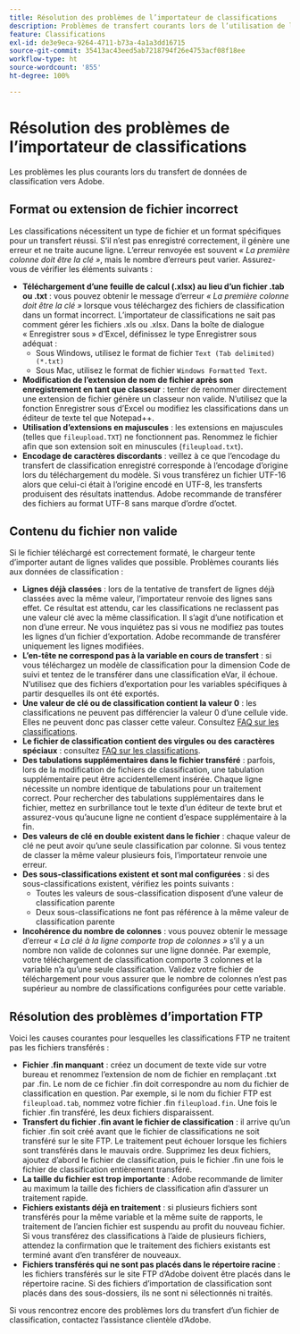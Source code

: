 ```yaml
---
title: Résolution des problèmes de l’importateur de classifications
description: Problèmes de transfert courants lors de l’utilisation de l’importateur de classifications.
feature: Classifications
exl-id: de3e9eca-9264-4711-b73a-4a1a3dd16715
source-git-commit: 35413ac43eed5ab7218794f26e4753acf08f18ee
workflow-type: ht
source-wordcount: '855'
ht-degree: 100%

---
```


# Résolution des problèmes de l’importateur de classifications

Les problèmes les plus courants lors du transfert de données de classification vers Adobe.

## Format ou extension de fichier incorrect

Les classifications nécessitent un type de fichier et un format spécifiques pour un transfert réussi. S’il n’est pas enregistré correctement, il génère une erreur et ne traite aucune ligne. L’erreur renvoyée est souvent *« La première colonne doit être la clé »*, mais le nombre d’erreurs peut varier. Assurez-vous de vérifier les éléments suivants :

* **Téléchargement dʼune feuille de calcul (.xlsx) au lieu dʼun fichier .tab ou .txt** : vous pouvez obtenir le message dʼerreur *« La première colonne doit être la clé »* lorsque vous téléchargez des fichiers de classification dans un format incorrect. Lʼimportateur de classifications ne sait pas comment gérer les fichiers .xls ou .xlsx. Dans la boîte de dialogue « Enregistrer sous » d’Excel, définissez le type Enregistrer sous adéquat :
   * Sous Windows, utilisez le format de fichier `Text (Tab delimited) (*.txt)`
   * Sous Mac, utilisez le format de fichier `Windows Formatted Text`.
* **Modification de l’extension de nom de fichier après son enregistrement en tant que classeur** : tenter de renommer directement une extension de fichier génère un classeur non valide. N’utilisez que la fonction Enregistrer sous d’Excel ou modifiez les classifications dans un éditeur de texte tel que Notepad++.
* **Utilisation d’extensions en majuscules** : les extensions en majuscules (telles que `fileupload.TXT`) ne fonctionnent pas. Renommez le fichier afin que son extension soit en minuscules (`fileupload.txt`).
* **Encodage de caractères discordants** : veillez à ce que l’encodage du transfert de classification enregistré corresponde à l’encodage d’origine lors du téléchargement du modèle. Si vous transférez un fichier UTF-16 alors que celui-ci était à l’origine encodé en UTF-8, les transferts produisent des résultats inattendus. Adobe recommande de transférer des fichiers au format UTF-8 sans marque d’ordre d’octet.

## Contenu du fichier non valide

Si le fichier téléchargé est correctement formaté, le chargeur tente d’importer autant de lignes valides que possible. Problèmes courants liés aux données de classification :

* **Lignes déjà classées** : lors de la tentative de transfert de lignes déjà classées avec la même valeur, l’importateur renvoie des lignes sans effet. Ce résultat est attendu, car les classifications ne reclassent pas une valeur clé avec la même classification. Il s’agit d’une notification et non d’une erreur. Ne vous inquiétez pas si vous ne modifiez pas toutes les lignes d’un fichier d’exportation. Adobe recommande de transférer uniquement les lignes modifiées.
* **L’en-tête ne correspond pas à la variable en cours de transfert** : si vous téléchargez un modèle de classification pour la dimension Code de suivi et tentez de le transférer dans une classification eVar, il échoue. N’utilisez que des fichiers d’exportation pour les variables spécifiques à partir desquelles ils ont été exportés.
* **Une valeur de clé ou de classification contient la valeur 0** : les classifications ne peuvent pas différencier la valeur 0 d’une cellule vide. Elles ne peuvent donc pas classer cette valeur. Consultez [FAQ sur les classifications](../faq.md).
* **Le fichier de classification contient des virgules ou des caractères spéciaux** : consultez [FAQ sur les classifications](../faq.md).
* **Des tabulations supplémentaires dans le fichier transféré** : parfois, lors de la modification de fichiers de classification, une tabulation supplémentaire peut être accidentellement insérée. Chaque ligne nécessite un nombre identique de tabulations pour un traitement correct. Pour rechercher des tabulations supplémentaires dans le fichier, mettez en surbrillance tout le texte d’un éditeur de texte brut et assurez-vous qu’aucune ligne ne contient d’espace supplémentaire à la fin.
* **Des valeurs de clé en double existent dans le fichier** : chaque valeur de clé ne peut avoir qu’une seule classification par colonne. Si vous tentez de classer la même valeur plusieurs fois, l’importateur renvoie une erreur.
* **Des sous-classifications existent et sont mal configurées** : si des sous-classifications existent, vérifiez les points suivants :
   * Toutes les valeurs de sous-classification disposent d’une valeur de classification parente
   * Deux sous-classifications ne font pas référence à la même valeur de classification parente
* **Incohérence du nombre de colonnes** : vous pouvez obtenir le message dʼerreur *« La clé à la ligne comporte trop de colonnes »* sʼil y a un nombre non valide de colonnes sur une ligne donnée. Par exemple, votre téléchargement de classification comporte 3 colonnes et la variable nʼa quʼune seule classification. Validez votre fichier de téléchargement pour vous assurer que le nombre de colonnes nʼest pas supérieur au nombre de classifications configurées pour cette variable.

## Résolution des problèmes d’importation FTP

Voici les causes courantes pour lesquelles les classifications FTP ne traitent pas les fichiers transférés :

* **Fichier .fin manquant** : créez un document de texte vide sur votre bureau et renommez l’extension de nom de fichier en remplaçant .txt par .fin. Le nom de ce fichier .fin doit correspondre au nom du fichier de classification en question. Par exemple, si le nom du fichier FTP est `fileupload.tab`, nommez votre fichier .fin `fileupload.fin`. Une fois le fichier .fin transféré, les deux fichiers disparaissent.
* **Transfert du fichier .fin avant le fichier de classification** : il arrive qu’un fichier .fin soit créé avant que le fichier de classifications ne soit transféré sur le site FTP. Le traitement peut échouer lorsque les fichiers sont transférés dans le mauvais ordre. Supprimez les deux fichiers, ajoutez d’abord le fichier de classification, puis le fichier .fin une fois le fichier de classification entièrement transféré.
* **La taille du fichier est trop importante** : Adobe recommande de limiter au maximum la taille des fichiers de classification afin d’assurer un traitement rapide.
* **Fichiers existants déjà en traitement** : si plusieurs fichiers sont transférés pour la même variable et la même suite de rapports, le traitement de l’ancien fichier est suspendu au profit du nouveau fichier. Si vous transférez des classifications à l’aide de plusieurs fichiers, attendez la confirmation que le traitement des fichiers existants est terminé avant d’en transférer de nouveaux.
* **Fichiers transférés qui ne sont pas placés dans le répertoire racine** : les fichiers transférés sur le site FTP d’Adobe doivent être placés dans le répertoire racine. Si des fichiers d’importation de classification sont placés dans des sous-dossiers, ils ne sont ni sélectionnés ni traités.

Si vous rencontrez encore des problèmes lors du transfert d’un fichier de classification, contactez l’assistance clientèle d’Adobe.
